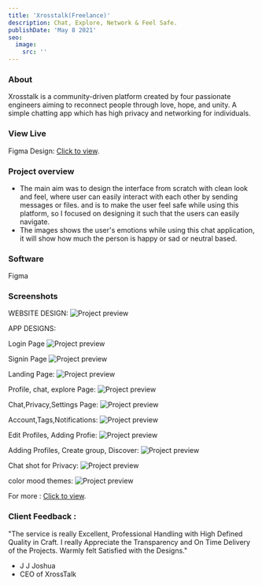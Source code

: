 ```yaml
---
title: 'Xrosstalk(Freelance)'
description: Chat, Explore, Network & Feel Safe.
publishDate: 'May 8 2021'
seo:
  image:
    src: ''
---
```



### About

Xrosstalk is a community-driven platform created by four passionate engineers aiming to reconnect people through love, hope, and unity. A simple chatting app  which has high privacy and networking for individuals. 
  
### View Live

Figma Design:
[Click to view](https://www.figma.com/design/nLTk1Hh50kkYIfrrLkpanD/xrosstak-redesign-closed?node-id=4018-2675&t=s3ogxU5mDbDxhIr9-1).


### Project overview

- The main aim was to design the interface from scratch with clean look and feel, where user can  easily interact with each other by sending messages or files.
and is to make the user feel safe while using this platform, so I focused on designing it such that the users can easily navigate.
- The images shows the user's emotions  while using this chat application, it will show how much the person  is happy or sad or neutral based.
  
### Software

Figma

### Screenshots

WEBSITE DESIGN:
![Project preview](/landing-xr.png)

APP DESIGNS:

Login Page
![Project preview](/xr-login.png)

Signin Page
![Project preview](/xr-sign.png)

Landing Page:
![Project preview](/xr1.png)

Profile, chat, explore Page:
![Project preview](/xr-1.png)

Chat,Privacy,Settings Page:
![Project preview](/x-2.png)

Account,Tags,Notifications:
![Project preview](/x-3.png)

Edit Profiles, Adding Profie:
![Project preview](/x-4.png)

Adding Profiles, Create group, Discover:
![Project preview](/x-5.png)

Chat shot for Privacy:
![Project preview](/x-6.png)

color mood themes: 
![Project preview](/x-7.png)

For more : [Click to view](https://www.figma.com/design/nLTk1Hh50kkYIfrrLkpanD/xrosstak-redesign-closed?node-id=4018-2675&t=s3ogxU5mDbDxhIr9-1).

### Client Feedback : 

"The service is really Excellent, Professional Handling with High Defined Quality in  Craft. I really Appreciate the Transparency and On Time Delivery of the Projects. Warmly felt Satisfied with the Designs."

- J J Joshua
- CEO of XrossTalk
  
